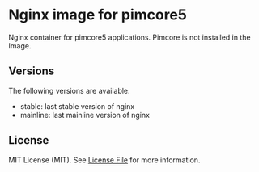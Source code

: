 Nginx image for pimcore5
========================

Nginx container for pimcore5 applications. Pimcore is not installed in the Image.

Versions
--------

The following versions are available:
- stable: last stable version of nginx
- mainline: last mainline version of nginx

License
-------

MIT License (MIT). See [License File](LICENSE.md) for more information.
